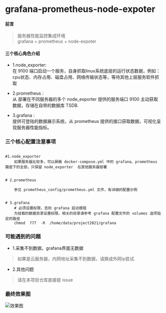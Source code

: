 # grafana-prometheus-node-expoter

#### 前言  
> 服务器性能监控集成环境  
grafana + prometheus + node-expoter



####  三个核心角色介绍  
 - 1.node_exporter:   
   在 9100 端口启动一个服务，自身抓取linux系统底层的运行状态数据，例如：cpu状态、内存占用、磁盘占用、网络传输状态等，等待其他上层服务软件抓取
 
- 2.prometheus :   
  从 部署在不同服务器的多个 node_exporter 提供的服务端口 9100 主动获取数据，存储在自带的数据库 TSDB.  
  
 - 3.grafana :  
   提供可登陆的数据展示系统，从 prometheus 提供的接口获取数据，可视化呈现服务器性能指标。  
   
###  三个核心配置注意事项    
```code  

#1.node_exporter 
    如果服务器比较多，可以屏蔽 docker-compose.yml 中的 grafana、prometheus 键底下的全部，只保留 node_exporter  在其他服务器部署


# 2.prometheus

    参见 prometheus_config/prometheus.yml 文件，有详细的配置示例


# 3.grafana
    # 必须设置权限，否则 grafana 启动报错
    为挂载的数据目录设置权限，相关的目录请参考 grafana 配置文件的 volumes 选项指定的路径
    chmod  777  -R  /home/data/project2021/grafana

```

###  可能遇到的问题  
- 1.采集不到数据，grafana界面无数据  
 > 如果是云服务器，内网地址采集不到数据，请换成外网ip尝试.  
- 2.其他问题  
 > 请在本项目仓库直接提 issue  


### 最终效果图  
![效果图](https://www.ginskeleton.com/images/linux2.png)  